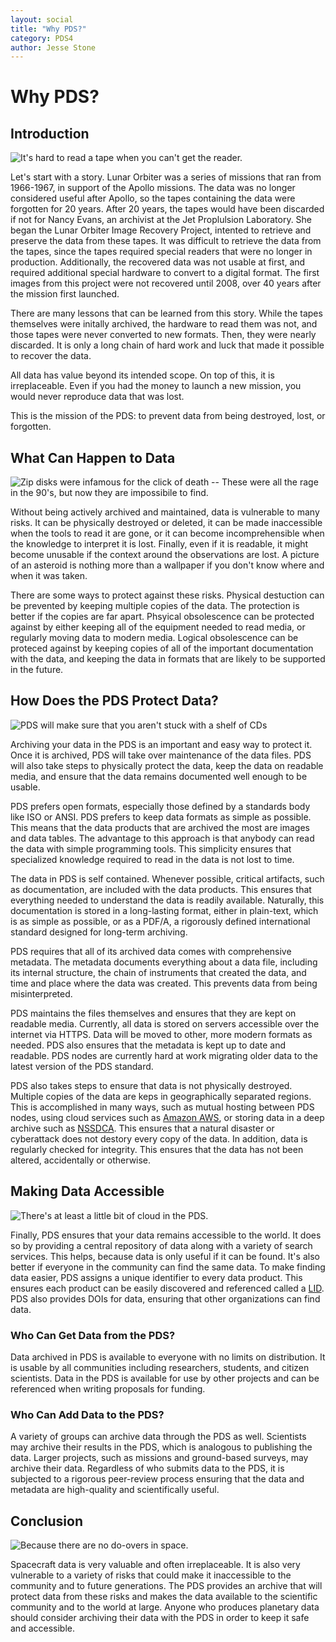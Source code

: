 ```yaml
---
layout: social
title: "Why PDS?"
category: PDS4
author: Jesse Stone
---
```

# Why PDS?

## Introduction

![It's hard to read a tape when you can't get the reader.](https://pdsregistryimages.psi.edu/tips/Why-PDS/tape2.png)



Let's start with a story. Lunar Orbiter was a series of missions that ran from 1966-1967, in support of the Apollo missions. The data was no longer considered useful after Apollo, so the tapes containing the data were forgotten for 20 years. After 20 years, the tapes would have been discarded if not for Nancy Evans, an archivist at the Jet Proplulsion Laboratory. She began the Lunar Orbiter Image Recovery Project, intented to retrieve and preserve the data from these tapes. It was difficult to retrieve the data from the tapes, since the tapes required special readers that were no longer in production. Additionally, the recovered data was not usable at first, and required additional special hardware to convert to a digital format. The first images from this project were not recovered until 2008, over 40 years after the mission first launched.

There are many lessons that can be learned from this story. While the tapes themselves were initally archived, the hardware to read them was not, and those tapes were never converted to new formats. Then, they were nearly discarded. It is only a long chain of hard work and luck that made it possible to recover the data.

All data has value beyond its intended scope. On top of this, it is irreplaceable. Even if you had the money to launch a new mission, you would never reproduce data that was lost.

This is the mission of the PDS: to prevent data from being destroyed, lost, or forgotten.

## What Can Happen to Data

![Zip disks were infamous for the click of death -- These were all the rage in the 90's, but now they are impossibile to find.](https://pdsregistryimages.psi.edu/tips/Why-PDS/zipdrive.png)


Without being actively archived and maintained, data is vulnerable to many risks. It can be physically destroyed or deleted, it can be made inaccessible when the tools to read it are gone, or it can become incomprehensible when the knowledge to interpret it is lost. Finally, even if it is readable, it might become unusable if the context around the observations are lost. A picture of an asteroid is nothing more than a wallpaper if you don't know where and when it was taken.

There are some ways to protect against these risks. Physical destuction can be prevented by keeping multiple copies of the data. The protection is better if the copies are far apart. Phsyical obsolescence can be protected against by either keeping all of the equipment needed to read media, or regularly moving data to modern media. Logical obsolescence can be proteced against by keeping copies of all of the important documentation with the data, and keeping the data in formats that are likely to be supported in the future.

## How Does the PDS Protect Data?

![PDS will make sure that you aren't stuck with a shelf of CDs](https://pdsregistryimages.psi.edu/tips/Why-PDS/cdshelf.png)

Archiving your data in the PDS is an important and easy way to protect it. Once it is archived, PDS will take over maintenance of the data files. PDS will also take steps to physically protect the data, keep the data on readable media, and ensure that the data remains documented well enough to be usable.

PDS prefers open formats, especially those defined by a standards body like ISO or ANSI. PDS prefers to keep data formats as simple as possible. This means that the data products that are archived the most are images and data tables. The advantage to this approach is that anybody can read the data with simple programming tools. This simplicity ensures that specialized knowledge required to read in the data is not lost to time.

The data in PDS is self contained. Whenever possible, critical artifacts, such as documentation, are included with the data products. This ensures that everything needed to understand the data is readily available. Naturally, this documentation is stored in a long-lasting format, either in plain-text, which is as simple as possible, or as a PDF/A, a rigorously defined international standard designed for long-term archiving.

PDS requires that all of its archived data comes with comprehensive metadata. The metadata documents everything about a data file, including its internal structure, the chain of instruments that created the data, and time and place where the data was created. This prevents data from being misinterpreted.

PDS maintains the files themselves and ensures that they are kept on readable media. Currently, all data is stored on servers accessible over the internet via HTTPS. Data will be moved to other, more modern formats as needed. PDS also ensures that the metadata is kept up to date and readable. PDS nodes are currently hard at work migrating older data to the latest version of the PDS standard.

PDS also takes steps to ensure that data is not physically destroyed. Multiple copies of the data are keps in geographically separated regions. This is accomplished in many ways, such as mutual hosting between PDS nodes, using cloud services such as [Amazon AWS](https://aws.amazon.com), or storing data in a deep archive such as [NSSDCA](https://nssdc.gsfc.nasa.gov). This ensures that a natural disaster or cyberattack does not destory every copy of the data. In addition, data is regularly checked for integrity. This ensures that the data has not been altered, accidentally or otherwise.

## Making Data Accessible

![There's at least a little bit of cloud in the PDS.](https://pdsregistryimages.psi.edu/tips/Why-PDS/cloud.png)


Finally, PDS ensures that your data remains accessible to the world. It does so by providing a central repository of data along with a variety of search services. This helps, because data is only useful if it can be found. It's also better if everyone in the community can find the same data. To make finding data easier, PDS assigns a unique identifier to every data product. This ensures each product can be easily discovered and referenced called a [LID](https://sbn.psi.edu/pds/support/Tips.html). PDS also provides DOIs for data, ensuring that other organizations can find data.

### Who Can Get Data from the PDS?

Data archived in PDS is available to everyone with no limits on distribution. It is usable by all communities including researchers, students, and citizen scientists. Data in the PDS is available for use by other projects and can be referenced when writing proposals for funding.

### Who Can Add Data to the PDS?

A variety of groups can archive data through the PDS as well. Scientists may archive their results in the PDS, which is analogous to publishing the data. Larger projects, such as missions and ground-based surveys, may archive their data. Regardless of who submits data to the PDS, it is subjected to a rigorous peer-review process ensuring that the data and metadata are high-quality and scientifically useful.

## Conclusion

![Because there are no do-overs in space.](https://pdsregistryimages.psi.edu/tips/Why-PDS/keyboard.png)


Spacecraft data is very valuable and often irreplaceable. It is also very vulnerable to a variety of risks that could make it inaccessible to the community and to future generations. The PDS provides an archive that will protect data from these risks and makes the data available to the scientific community and to the world at large. Anyone who produces planetary data should consider archiving their data with the PDS in order to keep it safe and accessible.
